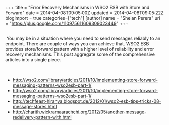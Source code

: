 +++
title = "Error Recovery Mechanisms in WSO2 ESB with Store and Forward"
date = 2014-04-08T09:05:00Z
updated = 2014-04-08T09:05:22Z
blogimport = true 
categories=["tech"]
[author]
	name = "Shelan Perera"
	uri = "https://plus.google.com/110975611609309023449"
+++

<div dir="ltr" style="text-align: left;" trbidi="on"><br />&nbsp;You may be in a situation where you need to send messages reliably to an endpoint. There are couple of ways you can achieve that. WSO2 ESB provides store/forward pattern with a higher level of reliability and error recovery mechanisms. This post aggregate some of the comprehensive articles into a single piece.<br /><br /><br /><ul style="text-align: left;"><li><a href="http://wso2.com/library/articles/2011/10/implementing-store-forward-messaging-patterns-wso2esb-part-1/">http://wso2.com/library/articles/2011/10/implementing-store-forward-messaging-patterns-wso2esb-part-1/</a></li><li><a href="http://wso2.com/library/articles/2011/10/implementing-store-forward-messaging-patterns-wso2esb-part-1/">http://wso2.com/library/articles/2011/10/implementing-store-forward-messaging-patterns-wso2esb-part-1/</a></li><li><a href="http://techfeast-hiranya.blogspot.de/2012/01/wso2-esb-tips-tricks-08-message-stores.html">http://techfeast-hiranya.blogspot.de/2012/01/wso2-esb-tips-tricks-08-message-stores.html</a></li><li><a href="http://charith.wickramaarachchi.org/2012/05/another-message-redelivery-pattern-with.html">http://charith.wickramaarachchi.org/2012/05/another-message-redelivery-pattern-with.html</a></li></ul><br /><br /><br /></div>
